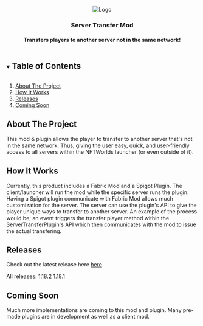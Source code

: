 <p align="center">
  <a>
     <img src="https://imgur.com/b0iHA6G.png" alt="Logo" > <!--width="750" height="500"> -->
  </a>

  <h3 align="center">Server Transfer Mod</h3>
  <h4 align="center">Transfers players to another server not in the same network!</h3>
</p>



<!-- TABLE OF CONTENTS -->
<details open="open">
  <summary><h2 style="display: inline-block">Table of Contents</h2></summary>
  <ol>
    <li><a href="#about-the-project">About The Project</a></li>
    <li><a href="#how-it-works">How It Works</a></li>
    <li><a href="#releases">Releases</a></li>
    <li><a href="#coming-soon">Coming Soon</a></li>
  </ol>
</details>


<!-- ABOUT THE PROJECT -->
## About The Project

This mod & plugin allows the player to transfer to another server that's not in the same network. Thus, giving the user easy, quick, and user-friendly access to all servers within the NFTWorlds launcher (or even outside of it). 

<!-- HOW IT WORKS -->
## How It Works

Currently, this product includes a Fabric Mod and a Spigot Plugin. The client/launcher will run the mod while the specific server runs the plugin. Having a Spigot plugin communicate with Fabric Mod allows much customization for the server. The server can use the plugin's API to give the player unique ways to transfer to another server. An example of the process would be; an event triggers the transfer player method within the ServerTransferPlugin's API which then communicates with the mod to issue the actual transfering. 


<!-- Releases -->
## Releases

Check out the latest release here [here](https://github.com/WorldQL/server-transfer-fabric-spigot/releases/tag/1.18.2 "1.18.2 Release")

All releases:
[1.18.2](https://github.com/WorldQL/server-transfer-fabric-spigot/releases/tag/1.18.2 "1.18.2 Release")
[1.18.1](https://github.com/WorldQL/server-transfer-fabric-spigot/releases/tag/1.18.1 "1.18.1 Release")


<!-- Coming Soon -->
## Coming Soon

Much more implementations are coming to this mod and plugin. Many pre-made plugins are in development as well as a client mod. 
